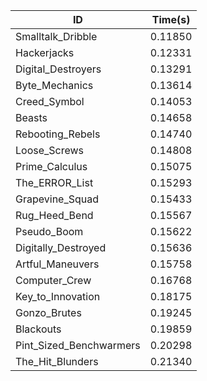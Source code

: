 |ID|Time(s)|
|-|-|
|Smalltalk_Dribble|0.11850|
|Hackerjacks|0.12331|
|Digital_Destroyers|0.13291|
|Byte_Mechanics|0.13614|
|Creed_Symbol|0.14053|
|Beasts|0.14658|
|Rebooting_Rebels|0.14740|
|Loose_Screws|0.14808|
|Prime_Calculus|0.15075|
|The_ERROR_List|0.15293|
|Grapevine_Squad|0.15433|
|Rug_Heed_Bend|0.15567|
|Pseudo_Boom|0.15622|
|Digitally_Destroyed|0.15636|
|Artful_Maneuvers|0.15758|
|Computer_Crew|0.16768|
|Key_to_Innovation|0.18175|
|Gonzo_Brutes|0.19245|
|Blackouts|0.19859|
|Pint_Sized_Benchwarmers|0.20298|
|The_Hit_Blunders|0.21340|
